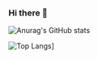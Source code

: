 ### Hi there 👋

![Anurag's GitHub stats](https://github-readme-stats.vercel.app/api?username=KXRXH&theme=tokyonight&show_icons=true)

![Top Langs](https://github-readme-stats.vercel.app/api/top-langs/?username=KXRXH&layout=compact&theme=tokyonight&show_icons=true)]


<!--
**KXRXH/KXRXH** is a ✨ _special_ ✨ repository because its `README.md` (this file) appears on your GitHub profile.

Here are some ideas to get you started:

- 🔭 I’m currently working on ...
- 🌱 I’m currently learning ...
- 👯 I’m looking to collaborate on ...
- 🤔 I’m looking for help with ...
- 💬 Ask me about ...
- 📫 How to reach me: ...
- 😄 Pronouns: ...
- ⚡ Fun fact: ...
-->
